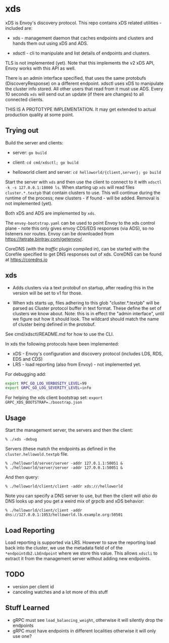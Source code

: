 # xds

xDS is Envoy's discovery protocol. This repo contains xDS related utilities - included are:

 *  xds - management daemon that caches endpoints and clusters and hands them out using xDS and ADS.

 *  xdsctl - cli to manipulate and list details of endpoints and clusters.

TLS is not implemented (yet). Note that this implements the v2 xDS API, Envoy works with this API
as well.

There is an admin interface specified, that uses the same protobufs (DiscoveryResponse) on a
different endpoint. xdsctl uses xDS to manipulate the cluster info stored. All other users that read
from it must use ADS. Every 10 seconds `xds` will send out an update (if there are changes) to all
connected clients.

THIS IS A PROTOTYPE IMPLEMENTATION. It may get extended to actual production quality at some point.

## Trying out

Build the server and clients:

 *  server: `go build`

 *  client: `cd cmd/xdsctl; go build`

 *  helloworld client and server: `cd helloworld/{client,server}; go build`

Start the server with `xds` and then use the client to connect to it with `xdsctl -k -s
127.0.0.1:18000 ls`. When starting up `xds` will read files `cluster.*.textpb` that contain clusters
to use. This will continue during the runtime of the process; new clusters - if found - will be
added. Removal is not implemented (yet).

Both xDS and ADS are implemented by `xds`.

The `envoy-bootstrap.yaml` can be used to point Envoy to the xds control plane - note this only
gives envoy CDS/EDS responses (via ADS), so no listeners nor routes. Envoy can be downloaded from
<https://tetrate.bintray.com/getenvoy/>.

CoreDNS (with the *traffic* plugin compiled in), can be started with the Corefile specified to get
DNS responses out of xds. CoreDNS can be found at <https://coredns.io>

## xds

 *  Adds clusters via a text protobuf on startup, after reading this in the version will be set to
    v1 for those.

 *  When xds starts up, files adhering to this glob "cluster.*.textpb" will be parsed as
    Cluster protocol buffer in text format. These define the set of clusters we know about.
    Note: this is in effect the "admin interface", until we figure out how it should look. The
    wildcard should match the name of cluster being defined in the protobuf.

See cmd/xdsctl/README.md for how to use the CLI.

In xds the following protocols have been implemented:

* xDS - Envoy's configuration and discovery protocol (includes LDS, RDS, EDS and CDS)
* LRS - load reporting (also from Envoy) - not implemented yet.

For debugging add:

~~~ sh
export RPC_GO_LOG_VERBOSITY_LEVEL=99
export GRPC_GO_LOG_SEVERITY_LEVEL=info
~~~

For helping the xds client bootstrap set: `export GRPC_XDS_BOOTSTRAP=./boostrap.json`

## Usage

Start the management server, the servers and then the client:

~~~
% ./xds -debug
~~~

Servers (these match the endpoints as defined in the `cluster.hellowold.textpb` file.

~~~
% ./helloworld/server/server -addr 127.0.1.1:50051 &
% ./helloworld/server/server -addr 127.0.0.1:50051 &
~~~

And then query:

~~~
% ./helloworld/client/client -addr xds:///helloworld
~~~

Note you can specify a DNS server to use, but then the client will *also* do DNS looks up and you
get a weird mix of grpclb and xDS behavior:

~~~
% ./helloworld/client/client -addr dns://127.0.0.1:1053/helloworld.lb.example.org:50501
~~~

## Load Reporting

Load reporting is supported via LRS. However to save the reporting load back into the cluster, we
use the metadata field of of the `*endpointdb2.LbEndpoint` where we store this value. This allows
`xdscli` to extract it from the management server without adding new endpoints.

## TODO

* version per client id
* canceling watches and a lot more of this stuff

## Stuff Learned

* gRPC must see `load_balancing_weight`, otherwise it will silently drop the endpoints
* gRPC must have endpoints in different localities otherwise it will only use one?
